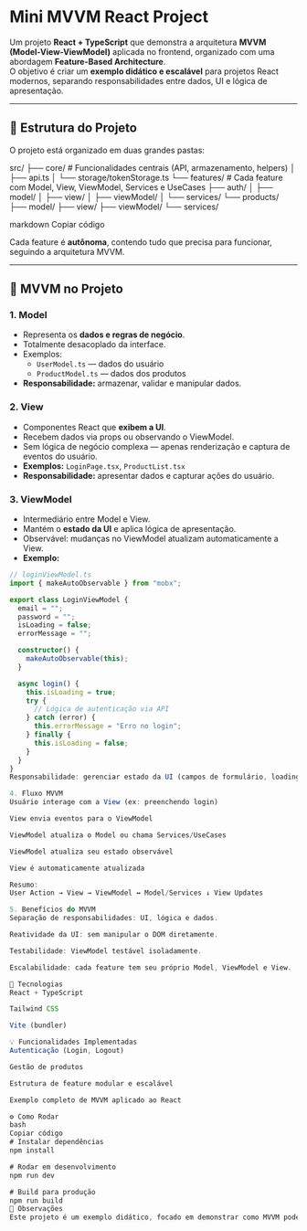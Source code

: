 # Mini MVVM React Project

Um projeto **React + TypeScript** que demonstra a arquitetura **MVVM (Model-View-ViewModel)** aplicada no frontend, organizado com uma abordagem **Feature-Based Architecture**.  
O objetivo é criar um **exemplo didático e escalável** para projetos React modernos, separando responsabilidades entre dados, UI e lógica de apresentação.

---

## 📁 Estrutura do Projeto

O projeto está organizado em duas grandes pastas:

src/
├── core/ # Funcionalidades centrais (API, armazenamento, helpers)
│ ├── api.ts
│ └── storage/tokenStorage.ts
└── features/ # Cada feature com Model, View, ViewModel, Services e UseCases
├── auth/
│ ├── model/
│ ├── view/
│ ├── viewModel/
│ └── services/
└── products/
├── model/
├── view/
├── viewModel/
└── services/

markdown
Copiar código

Cada feature é **autônoma**, contendo tudo que precisa para funcionar, seguindo a arquitetura MVVM.

---

## 🧩 MVVM no Projeto

### 1. Model
- Representa os **dados e regras de negócio**.  
- Totalmente desacoplado da interface.
- Exemplos:
  - `UserModel.ts` — dados do usuário
  - `ProductModel.ts` — dados dos produtos
- **Responsabilidade:** armazenar, validar e manipular dados.

### 2. View
- Componentes React que **exibem a UI**.
- Recebem dados via props ou observando o ViewModel.
- Sem lógica de negócio complexa — apenas renderização e captura de eventos do usuário.
- **Exemplos:** `LoginPage.tsx`, `ProductList.tsx`
- **Responsabilidade:** apresentar dados e capturar ações do usuário.

### 3. ViewModel
- Intermediário entre Model e View.
- Mantém o **estado da UI** e aplica lógica de apresentação.
- Observável: mudanças no ViewModel atualizam automaticamente a View.
- **Exemplo:**
```ts
// loginViewModel.ts
import { makeAutoObservable } from "mobx";

export class LoginViewModel {
  email = "";
  password = "";
  isLoading = false;
  errorMessage = "";

  constructor() {
    makeAutoObservable(this);
  }

  async login() {
    this.isLoading = true;
    try {
      // Lógica de autenticação via API
    } catch (error) {
      this.errorMessage = "Erro no login";
    } finally {
      this.isLoading = false;
    }
  }
}
Responsabilidade: gerenciar estado da UI (campos de formulário, loading, erros), orquestrar ações com Models e Services.

4. Fluxo MVVM
Usuário interage com a View (ex: preenchendo login)

View envia eventos para o ViewModel

ViewModel atualiza o Model ou chama Services/UseCases

ViewModel atualiza seu estado observável

View é automaticamente atualizada

Resumo:
User Action → View → ViewModel ↔ Model/Services ↓ View Updates

5. Benefícios do MVVM
Separação de responsabilidades: UI, lógica e dados.

Reatividade da UI: sem manipular o DOM diretamente.

Testabilidade: ViewModel testável isoladamente.

Escalabilidade: cada feature tem seu próprio Model, ViewModel e View.

🚀 Tecnologias
React + TypeScript

Tailwind CSS

Vite (bundler)

💡 Funcionalidades Implementadas
Autenticação (Login, Logout)

Gestão de produtos

Estrutura de feature modular e escalável

Exemplo completo de MVVM aplicado ao React

⚙️ Como Rodar
bash
Copiar código
# Instalar dependências
npm install

# Rodar em desenvolvimento
npm run dev

# Build para produção
npm run build
📝 Observações
Este projeto é um exemplo didático, focado em demonstrar como MVVM pode ser aplicado em React e organizado de forma feature-based, garantindo escalabilidade e manutenção.